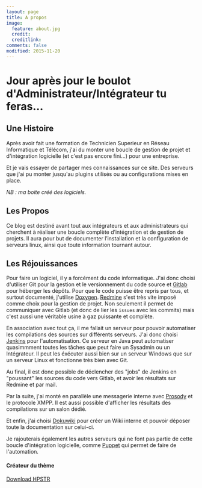 ```yaml
---
layout: page
title: A propos
image:
  feature: about.jpg
  credit: 
  creditlink:
comments: false
modified: 2015-11-20
---
```


# Jour après jour le boulot d'Administrateur/Intégrateur tu feras...

## Une Histoire

Après avoir fait une formation de Technicien Superieur en Réseau Informatique et Télécom, j'ai du monter une boucle de gestion de projet et d'intégration logicielle (et c'est pas encore fini...) pour une entreprise.

Et je vais essayer de partager mes connaissances sur ce site. Des serveurs que j'ai pu monter jusqu'au plugins utilisés ou au configurations mises en place.

_NB : ma boite créé des logiciels._

## Les Propos

Ce blog est destiné avant tout aux intégrateurs et aux administrateurs qui cherchent à réaliser une boucle complète d’intégration et de gestion de projets. Il aura pour but de documenter l’installation et la configuration de serveurs linux, ainsi que toute information tournant autour.

## Les Réjouissances

Pour faire un logiciel, il y a forcément du code informatique. J'ai donc choisi d'utiliser Git pour la gestion et le versionnement du code source et [Gitlab](https://gitlab.com) pour héberger les dépôts. Pour que le code puisse être repris par tous, et surtout documenté, j'utilise [Doxygen](http://www.doxygen.org/). [Redmine](http://www.redmine.org/) s'est très vite imposé comme choix pour la gestion de projet. Non seulement il permet de communiquer avec Gitlab (et donc de lier les `issues` avec les commits) mais c'est aussi une véritable usine à gaz puissante et complète.

En association avec tout ça, il me fallait un serveur pour pouvoir automatiser les compilations des sources sur différents serveurs. J'ai donc choisi [Jenkins](https://jenkins-ci.org) pour l'automatisation. Ce serveur en Java peut automatiser quasimmment toutes les tâches que peut faire un Sysadmin ou un Intégrateur. Il peut les éxécuter aussi bien sur un serveur Windows que sur un serveur Linux et fonctionne très bien avec Git.

Au final, il est donc possible de déclencher des "jobs" de Jenkins en "poussant" les sources du code vers Gitlab, et avoir les résultats sur Redmine et par mail.

Par la suite, j'ai monté en parallèle une messagerie interne avec [Prosody](https://prosody.im/) et le protocole XMPP. Il est aussi possible d'afficher les résultats des compilations sur un salon dédié.

Et enfin, j'ai choisi [Dokuwiki](https://www.dokuwiki.org/) pour créer un Wiki interne et pouvoir déposer toute la documentation sur celui-ci.

Je rajouterais également les autres serveurs qui ne font pas partie de cette boucle d'intégration logicielle, comme [Puppet](https://puppetlabs.com/) qui permet de faire de l'automation.

#### Créateur du thème

<div markdown="0"> <a href="https://github.com/mmistakes/hpstr-jekyll-theme" class="btn btn-success">Download HPSTR</a></div>
